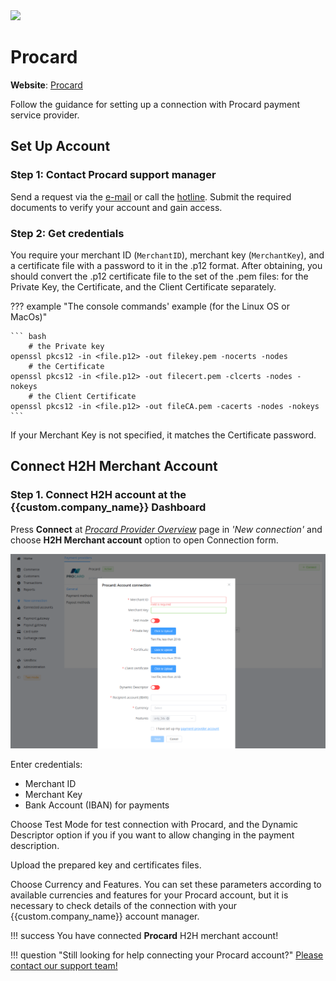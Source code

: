 <img src="https://static.openfintech.io/payment_providers/procard/logo.png?w=400" width="400px" >

# Procard

**Website**: [Procard](http://www.procard.ua/)

Follow the guidance for setting up a connection with Procard payment service provider.

## Set Up Account

### Step 1: Contact Procard support manager

Send a request via the [e-mail](mailto:info@procard-ltd.com
) or call the [hotline](tel:+380567940548). Submit the required documents to verify your account and gain access.

### Step 2: Get credentials

You require your merchant ID (`MerchantID`), merchant key (`MerchantKey`), and a certificate file with a password to it in the .p12 format. After obtaining, you should convert the .p12 certificate file to the set of the .pem files: for the Private Key, the Certificate, and the Client Certificate separately.

??? example "The console commands' example (for the Linux OS or MacOs)"

    ``` bash
        # the Private key
    openssl pkcs12 -in <file.p12> -out filekey.pem -nocerts -nodes
        # the Certificate 
    openssl pkcs12 -in <file.p12> -out filecert.pem -clcerts -nodes -nokeys
        # the Client Certificate
    openssl pkcs12 -in <file.p12> -out fileCA.pem -cacerts -nodes -nokeys
    ```

If your Merchant Key is not specified, it matches the Certificate password.

## Connect H2H Merchant Account

### Step 1. Connect H2H account at the {{custom.company_name}} Dashboard

Press **Connect** at [*Procard Provider Overview*]({{custom.dashboard_base_url}}connect-directory/payment-providers/procard/general) page in *'New connection'* and choose **H2H Merchant account** option to open Connection form.

![Connect](images/h2h-merchant-account.png)

Enter credentials:

* Merchant ID
* Merchant Key
* Bank Account (IBAN) for payments

Choose Test Mode for test connection with Procard, and the Dynamic Descriptor option if you if you want to allow changing in the payment description.

Upload the prepared key and certificates files.

Choose Currency and Features. You can set these parameters according to available currencies and features for your Procard account, but it is necessary to check details of the connection with your {{custom.company_name}} account manager.

!!! success
    You have connected **Procard** H2H merchant account!

!!! question "Still looking for help connecting your Procard account?"
    <!--email_off-->[Please contact our support team!](mailto:{{custom.support_email}})<!--/email_off-->